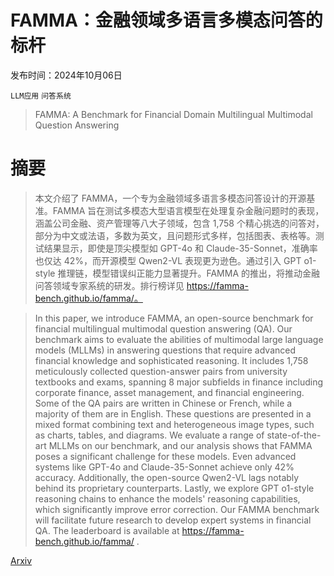 # FAMMA：金融领域多语言多模态问答的标杆

发布时间：2024年10月06日

`LLM应用` `问答系统`

> FAMMA: A Benchmark for Financial Domain Multilingual Multimodal Question Answering

# 摘要

> 本文介绍了 FAMMA，一个专为金融领域多语言多模态问答设计的开源基准。FAMMA 旨在测试多模态大型语言模型在处理复杂金融问题时的表现，涵盖公司金融、资产管理等八大子领域，包含 1,758 个精心挑选的问答对，部分为中文或法语，多数为英文，且问题形式多样，包括图表、表格等。测试结果显示，即使是顶尖模型如 GPT-4o 和 Claude-35-Sonnet，准确率也仅达 42%，而开源模型 Qwen2-VL 表现更为逊色。通过引入 GPT o1-style 推理链，模型错误纠正能力显著提升。FAMMA 的推出，将推动金融问答领域专家系统的研发。排行榜详见 https://famma-bench.github.io/famma/。

> In this paper, we introduce FAMMA, an open-source benchmark for financial multilingual multimodal question answering (QA). Our benchmark aims to evaluate the abilities of multimodal large language models (MLLMs) in answering questions that require advanced financial knowledge and sophisticated reasoning. It includes 1,758 meticulously collected question-answer pairs from university textbooks and exams, spanning 8 major subfields in finance including corporate finance, asset management, and financial engineering. Some of the QA pairs are written in Chinese or French, while a majority of them are in English. These questions are presented in a mixed format combining text and heterogeneous image types, such as charts, tables, and diagrams. We evaluate a range of state-of-the-art MLLMs on our benchmark, and our analysis shows that FAMMA poses a significant challenge for these models. Even advanced systems like GPT-4o and Claude-35-Sonnet achieve only 42\% accuracy. Additionally, the open-source Qwen2-VL lags notably behind its proprietary counterparts. Lastly, we explore GPT o1-style reasoning chains to enhance the models' reasoning capabilities, which significantly improve error correction. Our FAMMA benchmark will facilitate future research to develop expert systems in financial QA. The leaderboard is available at https://famma-bench.github.io/famma/ .

[Arxiv](https://arxiv.org/abs/2410.04526)
